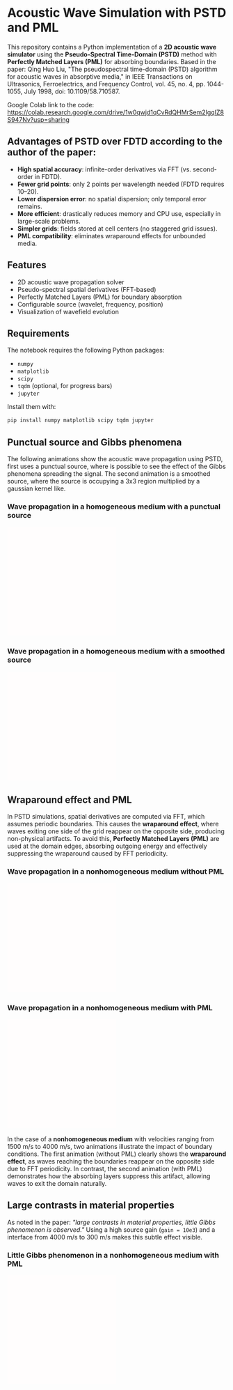 # Acoustic Wave Simulation with PSTD and PML

This repository contains a Python implementation of a **2D acoustic wave simulator** using the **Pseudo-Spectral Time-Domain (PSTD)** method with **Perfectly Matched Layers (PML)** for absorbing boundaries.
Based in the paper:
Qing Huo Liu, "The pseudospectral time-domain (PSTD) algorithm for acoustic waves in absorptive media," in IEEE Transactions on Ultrasonics, Ferroelectrics, and Frequency Control, vol. 45, no. 4, pp. 1044-1055, July 1998, doi: 10.1109/58.710587.

Google Colab link to the code: https://colab.research.google.com/drive/1w0qwjd1qCvRdQHMrSem2IgqIZ8S947Nv?usp=sharing

## Advantages of PSTD over FDTD according to the author of the paper:
- **High spatial accuracy**: infinite-order derivatives via FFT (vs. second-order in FDTD).  
- **Fewer grid points**: only 2 points per wavelength needed (FDTD requires 10–20).  
- **Lower dispersion error**: no spatial dispersion; only temporal error remains.  
- **More efficient**: drastically reduces memory and CPU use, especially in large-scale problems.  
- **Simpler grids**: fields stored at cell centers (no staggered grid issues).  
- **PML compatibility**: eliminates wraparound effects for unbounded media.  


## Features
- 2D acoustic wave propagation solver
- Pseudo-spectral spatial derivatives (FFT-based)
- Perfectly Matched Layers (PML) for boundary absorption
- Configurable source (wavelet, frequency, position)
- Visualization of wavefield evolution

## Requirements
The notebook requires the following Python packages:
- `numpy`
- `matplotlib`
- `scipy`
- `tqdm` (optional, for progress bars)
- `jupyter`

Install them with:
```bash
pip install numpy matplotlib scipy tqdm jupyter
```

## Punctual source and Gibbs phenomena

The following animations show the acoustic wave propagation using PSTD, first uses a punctual source, where is possible to see the effect of the Gibbs phenomena spreading the signal.
The second animation is a smoothed source, where the source is occupying a 3x3 region multiplied by a gaussian kernel like.

### Wave propagation in a homogeneous medium with a punctual source
![Punctual Source](media/punctual_source.gif)

### Wave propagation in a homogeneous medium with a smoothed source
![Smoothed Source](media/smoothed_source.gif)

## Wraparound effect and PML

In PSTD simulations, spatial derivatives are computed via FFT, which assumes periodic boundaries. This causes the **wraparound effect**, where waves exiting one side of the grid reappear on the opposite side, producing non-physical artifacts. To avoid this, **Perfectly Matched Layers (PML)** are used at the domain edges, absorbing outgoing energy and effectively suppressing the wraparound caused by FFT periodicity.

### Wave propagation in a nonhomogeneous medium without PML
![Punctual Source](media/wraparound_effect.gif)

### Wave propagation in a nonhomogeneous medium with PML
![Smoothed Source](media/pml_effect.gif)

In the case of a **nonhomogeneous medium** with velocities ranging from 1500 m/s to 4000 m/s, two animations illustrate the impact of boundary conditions. The first animation (without PML) clearly shows the **wraparound effect**, as waves reaching the boundaries reappear on the opposite side due to FFT periodicity. In contrast, the second animation (with PML) demonstrates how the absorbing layers suppress this artifact, allowing waves to exit the domain naturally.

## Large contrasts in material properties

As noted in the paper: *"large contrasts in material properties, little Gibbs phenomenon is observed."* Using a high source gain (`gain = 10e3`) and a interface from 4000 m/s to 300 m/s makes this subtle effect visible.

### Little Gibbs phenomenon in a nonhomogeneous medium with PML
![Gibbs Interface](media/gibbs.gif)
